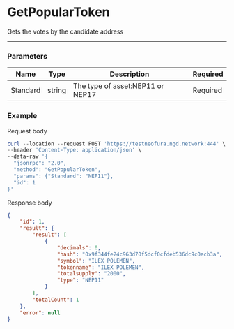 # GetPopularToken
Gets the votes by the candidate address
<hr>

### Parameters

|    Name    | Type | Description | Required |
| ---------- | --- |    ------    | ----|
| Standard | string| The type of asset:NEP11  or NEP17 | Required |


### Example

Request body

```powershell
curl --location --request POST 'https://testneofura.ngd.network:444' \
--header 'Content-Type: application/json' \
--data-raw '{
  "jsonrpc": "2.0",
  "method": "GetPopularToken",
  "params": {"Standard": "NEP11"},
  "id": 1
}'
```

Response body

```json
{
    "id": 1,
    "result": {
        "result": [
            {
                "decimals": 0,
                "hash": "0x9f344fe24c963d70f5dcf0cfdeb536dc9c0acb3a",
                "symbol": "ILEX POLEMEN",
                "tokenname": "ILEX POLEMEN",
                "totalsupply": "2000",
                "type": "NEP11"
            }
        ],
        "totalCount": 1
    },
    "error": null
}
```
